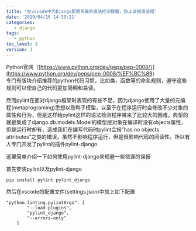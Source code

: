 ```yaml
---
title: "在vscode中为Django配置专属的语法检测提醒，防止误报语法错"
date: '2019/04/16 14:59:21'
categories:
   - django
tags:
   - python
toc_level: 3
version: 3
---
```



Python官网（[https://www.python.org/dev/peps/pep-0008/）](https://www.python.org/dev/peps/pep-0008/%EF%BC%89)  
专门有版块介绍推荐的python代码习惯，比如类，函数等的命名规则，遵守这些规则可以使自己的代码更加简明和易读。

然而pylint在面对django框架时表现的有些不足，因为django使用了大量的元编程(metaprograming)思想以及鸭子模型，以至于在程序运行时会修改不少对象的属性和行为，但是这样给pylint这样的语法检测程序带来了比较大的困难。典型的就是集成了django.db.models.Model的模型层对象在编译时没有objects属性，但是运行时却有，造成我们在编写代码时pylint会报”has no objects attributes”之类的错误，虽然不影响程序运行，但是很影响代码的阅读性。所以有人专门开发了pylint的插件pylint-django

这里简单介绍一下如何使用pylint-django来规避一些错误的误报

首先安装pylint以及pylint-django

```
pip install pylint pylint_django
```

然后在vscode的配置文件(settings.json)中加上如下配置

```
"python.linting.pylintArgs": [
        "--load-plugins",
        "pylint_django",
        "--errors-only"
    ]
```

  

